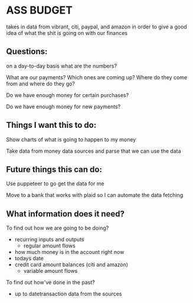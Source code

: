# ASS BUDGET

takes in data from vibrant, citi, paypal, and amazon in order to give a good idea of what the shit is going on with our finances

## Questions:

on a day-to-day basis what are the numbers?

What are our payments? Which ones are coming up? Where do they come from and where do they go?

Do we have enough money for certain purchases?

Do we have enough money for new payments?

## Things I want this to do:

Show charts of what is going to happen to my money

Take data from money data sources and parse that we can use the data

## Future things this can do:

Use puppeteer to go get the data for me

Move to a bank that works with plaid so I can automate the data fetching

## What information does it need?

To find out how we are going to be doing?
- recurring inputs and outputs
  - regular amount flows
- how much money is in the account right now
- todays date
- credit card amount balances (citi and amazon)
  - variable amount flows

To find out how've done in the past?
- up to datetransaction data from the sources

